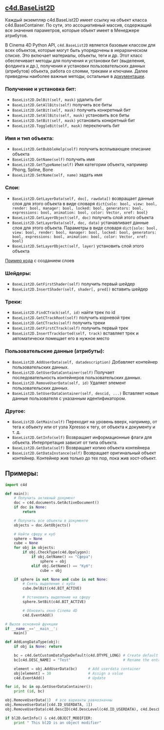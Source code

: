 ## [c4d.BaseList2D][1]
Каждый экземпляр c4d.BaseList2D имеет ссылку на объект класса c4d.BaseContainer.  По сути, это ассоциативный массив, содержащий все значения параметров, которые объект имеет в Менеджере атрибутов.

В Cinema 4D Python API, `c4d.BaseList2D` является базовым классом для всех объектов, которые могут быть упорядочены в иерархическом списке. Это включает материалы, объекты, теги и др. Этот класс обеспечивает методы для получения и установки бит (выделения, фолдинга и др.), получения и установки пользовательских данных (атрибутов) объекта, работа со слоями, треками и ключами. Далее приведены наиболее важные методы, остальные в [документации][1].

### Получение и установка бит:
- `BaseList2D.DelBit(self, mask)` удалить бит
- `BaseList2D.GetAllBits(self)` получить все биты
- `BaseList2D.GetBit(self, mask)` получить конкретный бит
- `BaseList2D.SetAllBits(self, mask)` установить все биты
- `BaseList2D.SetBit(self, mask)` установить конкретный бит
- `BaseList2D.ToggleBit(self, mask)` переключить бит

### Имя и тип объекта:
- `BaseList2D.GetBubbleHelp(self)` получить всплывающее описание объекта
- `BaseList2D.GetName(self)` получить имя
- `BaseList2D.GetTypeName(self)` Имя категории объекта, например Phong, Spline, Bone
- `BaseList2D.SetName(self, name)` задать имя

### Слои:
- `BaseList2D.GetLayerData(self, doc[, rawdata])` возвращает данные слоя для этого объекта в виде словаря `dict{solo: bool, view: bool, render: bool, manager: bool, locked: bool, generators: bool, expressions: bool, animation: bool, color: Vector, xref: bool}`
- `BaseList2D.GetLayerObject(self, doc)` получить слой этого объекта
- `BaseList2D.SetLayerData(self, doc, data)` устанавливает данные слоя для этого объекта. Параметры в виде словаря `dict{solo: bool, view: bool, render: bool, manager: bool, locked: bool, generators: bool, expressions: bool, animation: bool, color: Vector, xref: bool}`
- `BaseList2D.SetLayerObject(self, layer)` установить слой этого объекта

[Пример кода][2] с созданием слоев
### Шейдеры:
- `BaseList2D.GetFirstShader(self)` получить первый шейдер
- `BaseList2D.InsertShader(self, shader[, pred])` вставить шейдер

### Треки:
- `BaseList2D.FindCTrack(self, id)` найти трек по id
- `BaseList2D.GetCTrackRoot(self)` получить корневой трек
- `BaseList2D.GetCTracks(self)` получить треки
- `BaseList2D.GetFirstCTrack(self)` получить первый трек
- `BaseList2D.InsertTrackSorted(self, track)` вставляет трек и автоматически помещает его в нужное место

### Пользовательские данные (атрибуты):
- `BaseList2D.AddUserData(self, datadescription)` Добавляет контейнер пользовательских данных.
- `BaseList2D.GetUserDataContainer(self)` Получает последовательность контейнеров пользовательских данных.
- `BaseList2D.RemoveUserData(self, id)` Удаляет элемент пользовательских данных.
- `BaseList2D.SetUserDataContainer(self, descid, ...)` Вставляет новые данные пользователя с указанным идентификатором.

### Другое:
- `BaseList2D.GetMain(self)` Переходит на уровень вверх, например, от тега к объекту или от узла Xpresso к тегу, от объекта к документу и т. д.
- `BaseList2D.GetInfo(self)` Возвращает информационные флаги для объекта.  Интерпретация зависит от типа объекта.
- `BaseList2D.GetData(self)` Возвращает копию объекта контейнера
- `BaseList2D.GetDataInstance(self)` Возвращает оригинальный объект контейнер. Контейнер жив только до тех пор, пока жив хост-объект.

## Примеры:
```Python
import c4d

def main():
    # Получить активный документ
    doc = c4d.documents.GetActiveDocument()
    if doc is None:
        return

    # Получить все объекты в документе
    objects = doc.GetObjects()

    # Найти сферу и куб
    sphere = None
    cube = None
    for obj in objects:
        if obj.CheckType(c4d.Opolygon):
            if obj.GetName() == "Сфера":
                sphere = obj
            elif obj.GetName() == "Куб":
                cube = obj

    if sphere is not None and cube is not None:
        # Снять выделение с куба
        cube.DelBit(c4d.BIT_ACTIVE)

        # Установить выделение на сферу
        sphere.SetBit(c4d.BIT_ACTIVE)

        # Обновить окно Cinema 4D
        c4d.EventAdd()

# Вызов основной функции
if __name__=='__main__':
    main()
```

```Python
def AddLongDataType(obj):
    if obj is None: return

    bc = c4d.GetCustomDataTypeDefault(c4d.DTYPE_LONG) # Create default container
    bc[c4d.DESC_NAME] = "Test"                        # Rename the entry

    element = obj.AddUserData(bc)     # Add userdata container
    obj[element] = 30                 # Assign a value
    c4d.EventAdd()                    # Update
```

```Python
for id, bc in op.GetUserDataContainer():
    print (id, bc)

obj.RemoveUserData(1)  # все варианты равнозначны
obj.RemoveUserData([c4d.ID_USERDATA, 1])
obj.RemoveUserData(c4d.DescID(c4d.DescLevel(c4d.ID_USERDATA), c4d.DescLevel(1)))

if bl2D.GetInfo() & c4d.OBJECT_MODIFIER:
    print " This bl2D is an object modifier"
```


[1]: https://developers.maxon.net/docs/py/23_110/modules/c4d/C4DAtom/GeListNode/BaseList2D/index.html "c4d » c4d.C4DAtom » c4d.GeListNode » c4d.BaseList2D"
[2]: https://github.com/PluginCafe/cinema4d_py_sdk_extended/blob/master/scripts/04_3d_concepts/scene_elements/scene_management/layer_creates_r13.py "layer_creates"
